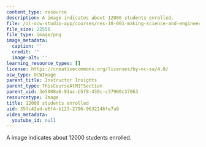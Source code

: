 ```yaml
---
content_type: resource
description: A image indicates about 12000 students enrolled.
file: /ol-ocw-studio-app/courses/res-10-001-making-science-and-engineering-pictures-a-practical-guide-to-presenting-your-work-spring-2016/35fc42ede6f4b12327969632246fe7a9_12000-approx.png
file_size: 22556
file_type: image/png
image_metadata:
  caption: ''
  credit: ''
  image-alt: ''
learning_resource_types: []
license: https://creativecommons.org/licenses/by-nc-sa/4.0/
ocw_type: OCWImage
parent_title: Instructor Insights
parent_type: ThisCourseAtMITSection
parent_uid: 3e5908a6-91ac-b5f9-439c-c37900c37063
resourcetype: Image
title: 12000 students enrolled
uid: 35fc42ed-e6f4-b123-2796-9632246fe7a9
video_metadata:
  youtube_id: null
---
```

A image indicates about 12000 students enrolled.